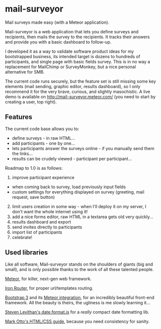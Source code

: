 mail-surveyor
=============

Mail surveys made easy (with a Meteor application).

Mail-surveyor is a web application that lets you define surveys and recipients, then mails the survey to the recipients.
It tracks their answers and provide you with a basic dashboard to follow-up.

I developed it as a way to validate software product ideas for my bootstrapped business,
its intended target is dozens to hundreds of participants, and single page with basic fields survey.
This is in no way a replacement for MailChimp or SurveyMonkey, but a nice personal alternative for SMB.

The current code runs securely, but the feature set is still missing some key elements (mail sending, graphic editor, results
dashboard), so I only recommend it for the very brave, curious, and slightly masochistic.
A live demo is available on http://mail-surveyor.meteor.com/ (you need to start by creating a user, top right).

Features
--------
The current code base allows you to:
* define surveys - in raw HTML...
* add participants - one by one...
* lets participants answer the surveys online - if you manually send them the links...
* results can be crudely viewed - participant per participant...

Roadmap to 1.0 is as follows:

1. improve participant experience
  * when coming back to survey, load previously input fields
  * custom settings for everything displayed on survey (greeting, mail request, save button)
2. limit users creation in some way - when I'll deploy it on my server, I don't want the whole internet using it!
3. add a nice forms editor, raw HTML in a textarea gets old very quickly...
4. results dashboard and export
5. send invites directly to participants
6. import list of participants
7. celebrate!


Used libraries
--------------
Like all software, Mail-surveyor stands on the shoulders of giants (big and small), and is only possible thanks to the
work of all these talented people.

[Meteor](https://www.meteor.com/), for killer, next-gen web framework.

[Iron Router](https://github.com/EventedMind/iron-router), for proper url/templates routing.

[Bootstrap 3](http://getbootstrap.com/) and its [Meteor integration](https://github.com/mangasocial/meteor-bootstrap-3),
for an incredibly beautiful front-end framework.
All the beauty is theirs, the ugliness is me slowly learning it...

[Steven Levithan's date.format.js](http://blog.stevenlevithan.com/archives/date-time-format) for a _really_ compact
date formatting lib.

[Mark Otto's HTML/CSS guide](http://mdo.github.io/code-guide/), because you need consistency for sanity.